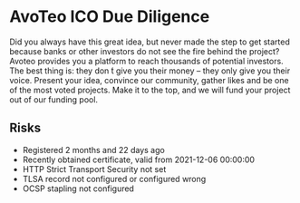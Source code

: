# AvoTeo ICO Due Diligence
Did you always have this great idea, but never made the step to get started because banks or other investors do not see the fire behind the project? Avoteo provides you a platform to reach thousands of potential investors. The best thing is: they don ́t give you their money – they only give you their voice. Present your idea, convince our community, gather likes and be one of the most voted projects. Make it to the top, and we will fund your project out of our funding pool.
## Risks
* Registered 2 months and 22 days  ago
* Recently obtained certificate, valid from  2021-12-06 00:00:00
* HTTP Strict Transport Security not set
* TLSA record not configured or configured wrong
* OCSP stapling not configured
